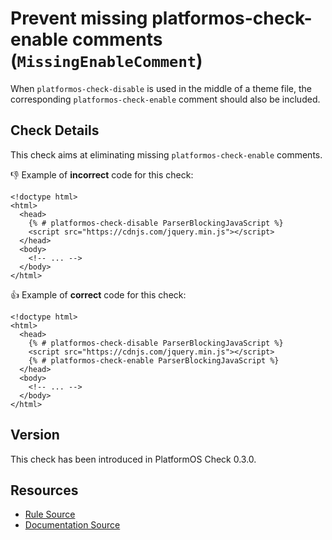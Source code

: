 # Prevent missing platformos-check-enable comments (`MissingEnableComment`)

When `platformos-check-disable` is used in the middle of a theme file, the corresponding `platformos-check-enable` comment should also be included.

## Check Details

This check aims at eliminating missing `platformos-check-enable` comments.

:-1: Example of **incorrect** code for this check:

```liquid
<!doctype html>
<html>
  <head>
    {% # platformos-check-disable ParserBlockingJavaScript %}
    <script src="https://cdnjs.com/jquery.min.js"></script>
  </head>
  <body>
    <!-- ... -->
  </body>
</html>
```

:+1: Example of **correct** code for this check:

```liquid
<!doctype html>
<html>
  <head>
    {% # platformos-check-disable ParserBlockingJavaScript %}
    <script src="https://cdnjs.com/jquery.min.js"></script>
    {% # platformos-check-enable ParserBlockingJavaScript %}
  </head>
  <body>
    <!-- ... -->
  </body>
</html>
```

## Version

This check has been introduced in PlatformOS Check 0.3.0.

## Resources

- [Rule Source][codesource]
- [Documentation Source][docsource]

[codesource]: /lib/platformos_check/checks/missing_enable_comment.rb
[docsource]: /docs/checks/missing_enable_comment.md
